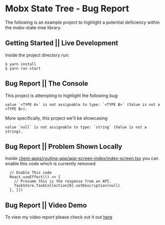 # Mobx State Tree - Bug Report 
The following is an example project to highlight a potential deficiency within the mobx-state-tree library. 

## Getting Started || Live Development
Inside the project directory run:
```
$ yarn install
$ yarn run start 
```

## Bug Report || The Console
This project is attempting to highlight the following bug: 
```
value `<TYPE A>` is not assignable to type: `<TYPE B>` (Value is not a <TYPE B>).
```
More specifically, this project we'll be showcasing
```
value `null` is not assignable to type: `string` (Value is not a string).
```


## Bug Report || Problem Shown Locally
Inside [client-apps/routing-app/app-screen-index/index-screen.tsx](https://github.com/Vercjames/mobx-state-tree-bug-report/blob/master/client-apps/routing-app/app-screen-index/index-screen.tsx) 
you can enable this code which is currently removed
```
  // Enable This code
  React.useEffect(() => {
    // Presume this is the response from an API.
    TaskStore.TaskCollection[0].setDescription(null)
  }, [])
``` 


## Bug Report || Video Demo
To view my video report please check out it out [here](https://youtube.com/)

